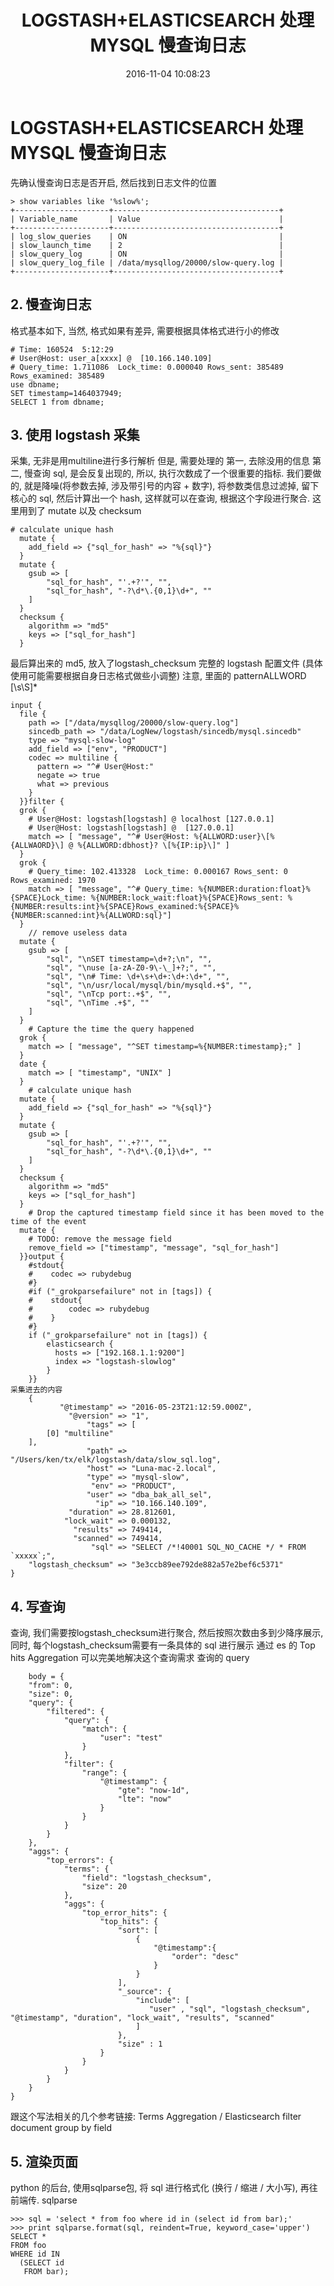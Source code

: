 ﻿---
title: LOGSTASH+ELASTICSEARCH 处理 MYSQL 慢查询日志
date: 2016-11-04 10:08:23
categories:
- Linux
tags: 
- ELK
- MySQL
---


# LOGSTASH+ELASTICSEARCH 处理 MYSQL 慢查询日志


先确认慢查询日志是否开启, 然后找到日志文件的位置

```
> show variables like '%slow%';
+---------------------+-------------------------------------+
| Variable_name       | Value                               |
+---------------------+-------------------------------------+
| log_slow_queries    | ON                                  |
| slow_launch_time    | 2                                   |
| slow_query_log      | ON                                  |
| slow_query_log_file | /data/mysqllog/20000/slow-query.log |
+---------------------+-------------------------------------+
```

<!--more-->

## 2. 慢查询日志
格式基本如下, 当然, 格式如果有差异, 需要根据具体格式进行小的修改

```
# Time: 160524  5:12:29
# User@Host: user_a[xxxx] @  [10.166.140.109]
# Query_time: 1.711086  Lock_time: 0.000040 Rows_sent: 385489  Rows_examined: 385489
use dbname;
SET timestamp=1464037949;
SELECT 1 from dbname;
```

## 3. 使用 logstash 采集
采集, 无非是用multiline进行多行解析
但是, 需要处理的
第一, 去除没用的信息
第二, 慢查询 sql, 是会反复出现的, 所以, 执行次数成了一个很重要的指标. 我们要做的, 就是降噪(将参数去掉, 涉及带引号的内容 + 数字), 将参数类信息过滤掉, 留下核心的 sql, 然后计算出一个 hash, 这样就可以在查询, 根据这个字段进行聚合. 这里用到了 mutate 以及 checksum
 

```
# calculate unique hash
  mutate {
    add_field => {"sql_for_hash" => "%{sql}"}
  }
  mutate {
    gsub => [
        "sql_for_hash", "'.+?'", "",
        "sql_for_hash", "-?\d*\.{0,1}\d+", ""
    ]
  }
  checksum {
    algorithm => "md5"
    keys => ["sql_for_hash"]
  }
```

最后算出来的 md5, 放入了logstash_checksum
完整的 logstash 配置文件 (具体使用可能需要根据自身日志格式做些小调整) 注意, 里面的 patternALLWORD [\s\S]*

```
input {
  file {
    path => ["/data/mysqllog/20000/slow-query.log"]
    sincedb_path => "/data/LogNew/logstash/sincedb/mysql.sincedb"
    type => "mysql-slow-log"
    add_field => ["env", "PRODUCT"]
    codec => multiline {
      pattern => "^# User@Host:"
      negate => true
      what => previous
    }
  }}filter {
  grok {
    # User@Host: logstash[logstash] @ localhost [127.0.0.1]
    # User@Host: logstash[logstash] @  [127.0.0.1]
    match => [ "message", "^# User@Host: %{ALLWORD:user}\[%{ALLWAORD}\] @ %{ALLWORD:dbhost}? \[%{IP:ip}\]" ]
  }
  grok {
    # Query_time: 102.413328  Lock_time: 0.000167 Rows_sent: 0  Rows_examined: 1970
    match => [ "message", "^# Query_time: %{NUMBER:duration:float}%{SPACE}Lock_time: %{NUMBER:lock_wait:float}%{SPACE}Rows_sent: %{NUMBER:results:int}%{SPACE}Rows_examined:%{SPACE}%{NUMBER:scanned:int}%{ALLWORD:sql}"]
  }
	// remove useless data
  mutate {
    gsub => [
        "sql", "\nSET timestamp=\d+?;\n", "",
        "sql", "\nuse [a-zA-Z0-9\-\_]+?;", "",
        "sql", "\n# Time: \d+\s+\d+:\d+:\d+", "",
        "sql", "\n/usr/local/mysql/bin/mysqld.+$", "",
        "sql", "\nTcp port:.+$", "",
        "sql", "\nTime .+$", ""
    ]
  }
	# Capture the time the query happened
  grok {
    match => [ "message", "^SET timestamp=%{NUMBER:timestamp};" ]
  }
  date {
    match => [ "timestamp", "UNIX" ]
  }
	# calculate unique hash
  mutate {
    add_field => {"sql_for_hash" => "%{sql}"}
  }
  mutate {
    gsub => [
        "sql_for_hash", "'.+?'", "",
        "sql_for_hash", "-?\d*\.{0,1}\d+", ""
    ]
  }
  checksum {
    algorithm => "md5"
    keys => ["sql_for_hash"]
  }
	# Drop the captured timestamp field since it has been moved to the time of the event
  mutate {
    # TODO: remove the message field
    remove_field => ["timestamp", "message", "sql_for_hash"]
  }}output {
    #stdout{
    #    codec => rubydebug
    #}
    #if ("_grokparsefailure" not in [tags]) {
    #    stdout{
    #        codec => rubydebug
    #    }
    #}
    if ("_grokparsefailure" not in [tags]) {
        elasticsearch {
          hosts => ["192.168.1.1:9200"]
          index => "logstash-slowlog"
        }
    }}
采集进去的内容
	{
           "@timestamp" => "2016-05-23T21:12:59.000Z",
             "@version" => "1",
                 "tags" => [
        [0] "multiline"
    ],
                 "path" => "/Users/ken/tx/elk/logstash/data/slow_sql.log",
                 "host" => "Luna-mac-2.local",
                 "type" => "mysql-slow",
                  "env" => "PRODUCT",
                 "user" => "dba_bak_all_sel",
                   "ip" => "10.166.140.109",
             "duration" => 28.812601,
            "lock_wait" => 0.000132,
              "results" => 749414,
              "scanned" => 749414,
                  "sql" => "SELECT /*!40001 SQL_NO_CACHE */ * FROM `xxxxx`;",
    "logstash_checksum" => "3e3ccb89ee792de882a57e2bef6c5371"
}
```

## 4. 写查询
查询, 我们需要按logstash_checksum进行聚合, 然后按照次数由多到少降序展示, 同时, 每个logstash_checksum需要有一条具体的 sql 进行展示
通过 es 的 Top hits Aggregation 可以完美地解决这个查询需求
查询的 query

```
	body = {
    "from": 0,
    "size": 0,
    "query": {
        "filtered": {
            "query": {
                "match": {
                    "user": "test"
                }
            },
            "filter": {
                "range": {
                    "@timestamp": {
                        "gte": "now-1d",
                        "lte": "now"
                    }
                }
            }
        }
    },
    "aggs": {
        "top_errors": {
            "terms": {
                "field": "logstash_checksum",
                "size": 20
            },
            "aggs": {
                "top_error_hits": {
                    "top_hits": {
                        "sort": [
                            {
                                "@timestamp":{
                                    "order": "desc"
                                }
                            }
                        ],
                        "_source": {
                            "include": [
                               "user" , "sql", "logstash_checksum", "@timestamp", "duration", "lock_wait", "results", "scanned"
                            ]
                        },
                        "size" : 1
                    }
                }
            }
        }
    }
}
```

跟这个写法相关的几个参考链接: Terms Aggregation / Elasticsearch filter document group by field
## 5. 渲染页面
python 的后台, 使用sqlparse包, 将 sql 进行格式化 (换行 / 缩进 / 大小写), 再往前端传. sqlparse

```
>>> sql = 'select * from foo where id in (select id from bar);'
>>> print sqlparse.format(sql, reindent=True, keyword_case='upper')
SELECT *
FROM foo
WHERE id IN
  (SELECT id
   FROM bar);
```


